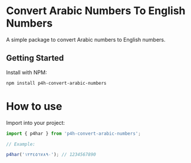 # Convert Arabic Numbers To English Numbers

A simple package to convert Arabic numbers to English numbers.


## Getting Started

Install with NPM:
<pre><code>npm install p4h-convert-arabic-numbers</code></pre>

# How to use

Import into your project:
```js
import { p4har } from 'p4h-convert-arabic-numbers';

// Example:

p4har('١٢٣٤٥٦٧٨٩٠'); // 1234567890
```
